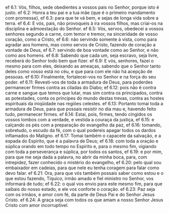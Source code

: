 ef 6.1: Vós, filhos, sede obedientes a vossos pais no Senhor, porque isto é justo.
ef 6.2: Honra a teu pai e a tua mãe {que é o primeiro mandamento com promessa},
ef 6.3: para que te vá bem, e sejas de longa vida sobre a terra.
ef 6.4: E vós, pais, não provoqueis à ira vossos filhos, mas criai-os na disciplina e admoestação do Senhor.
ef 6.5: Vós, servos, obedecei a vossos senhores segundo a carne, com temor e tremor, na sinceridade de vosso coração, como a Cristo,
ef 6.6: não servindo somente à vista, como para agradar aos homens, mas como servos de Cristo, fazendo de coração a vontade de Deus,
ef 6.7: servindo de boa vontade como ao Senhor, e não como aos homens.
ef 6.8: Sabendo que cada um, seja escravo, seja livre, receberá do Senhor todo bem que fizer.
ef 6.9: E vós, senhores, fazei o mesmo para com eles, deixando as ameaças, sabendo que o Senhor tanto deles como vosso está no céu, e que para com ele não há acepção de pessoas.
ef 6.10: Finalmente, fortalecei-vos no Senhor e na força do seu poder.
ef 6.11: Revesti-vos de toda a armadura de Deus, para poderdes permanecer firmes contra as ciladas do Diabo;
ef 6.12: pois não é contra carne e sangue que temos que lutar, mas sim contra os principados, contra as potestades, conta os príncipes do mundo destas trevas, contra as hostes espirituais da iniqüidade nas regiões celestes.
ef 6.13: Portanto tomai toda a armadura de Deus, para que possais resistir no dia mau e, havendo feito tudo, permanecer firmes.
ef 6.14: Estai, pois, firmes, tendo cingidos os vossos lombos com a verdade, e vestida a couraça da justiça,
ef 6.15: e calçando os pés com a preparação do evangelho da paz,
ef 6.16: tomando, sobretudo, o escudo da fé, com o qual podereis apagar todos os dardos inflamados do Maligno.
ef 6.17: Tomai também o capacete da salvação, e a espada do Espírito, que é a palavra de Deus;
ef 6.18: com toda a oração e súplica orando em todo tempo no Espírito e, para o mesmo fim, vigiando com toda a perseverança e súplica, por todos os santos,
ef 6.19: e por mim, para que me seja dada a palavra, no abrir da minha boca, para, com intrepidez, fazer conhecido o mistério do evangelho,
ef 6.20: pelo qual sou embaixador em cadeias, para que nele eu tenha coragem para falar como devo falar.
ef 6.21: Ora, para que vós também possais saber como estou e o que estou fazendo, Tíquico, irmão amado e fiel ministro no Senhor, vos informará de tudo;
ef 6.22: o qual vos envio para este mesmo fim, para que saibais do nosso estado, e ele vos conforte o coração.
ef 6.23: Paz seja com os irmãos, e amor com fé, da parte de Deus Pai e do Senhor Jesus Cristo.
ef 6.24: A graça seja com todos os que amam a nosso Senhor Jesus Cristo com amor incorruptível.
